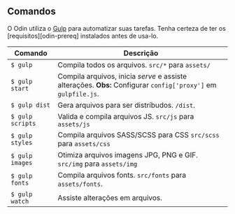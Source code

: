 ## Comandos

O Odin utiliza o [Gulp][gulp] para automatizar suas tarefas. Tenha certeza de ter os [requisitos][odin-prereq] instalados antes de usa-lo.

| Comando          | Descrição                                                                                                           |
| ---              | ---                                                                                                                 |
| `$ gulp`         | Compila todos os arquivos. `src/*` para `assets/`                                                                   |
| `$ gulp start`   | Compila arquivos, inicia _serve_ e assiste alterações. **Obs:** Configurar `config['proxy']` em `gulpfile.js`.      |
| `$ gulp dist`    | Gera arquivos para ser distríbudos. `/dist`.                                                                        |
| `$ gulp scripts` | Valida e compila arquivos JS. `src/js` para `assets/js`                                                             |
| `$ gulp styles`  | Compila arquivos SASS/SCSS para CSS `src/scss` para `assets/css`                                                    |
| `$ gulp images`  | Otimiza arquivos imagens JPG, PNG e GIF. `src/img` para `assets/img`                                                |
| `$ gulp fonts`   | Compila arquivos fonts. `src/fonts` para `assets/fonts`.                                                            |
| `$ gulp watch`   | Assiste alterações em arquivos.                                                                                     |

[gulp]: http://gulpjs.com
[odin-docs-prereq]: https://github.com/wpbrasil/odin/tree/v3-gh-pages/v3-prereq
